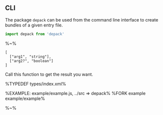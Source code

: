 ## CLI

The package `depack` can be used from the command line interface to create bundles of a given entry file.

```js
import depack from 'depack'
```

%~%

```## depack
[
  ["arg1", "string"],
  ["arg2?", "boolean"]
]
```

Call this function to get the result you want.

%TYPEDEF types/index.xml%

%EXAMPLE: example/example.js, ../src => depack%
%FORK example example/example%

%~%
